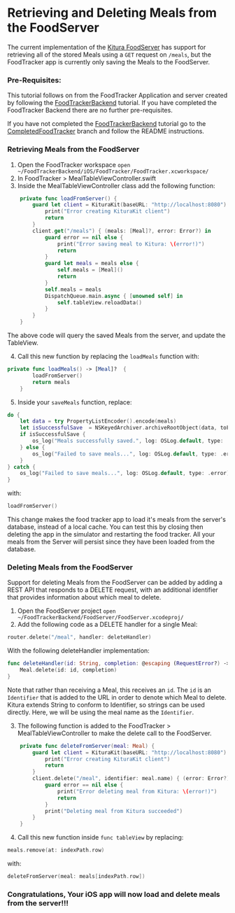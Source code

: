 # Retrieving and Deleting Meals from the FoodServer
The current implementation of the [Kitura FoodServer](README.md) has support for retrieving all of the stored Meals using a `GET` request on `/meals`, but the FoodTracker app is currently only saving the Meals to the FoodServer.

### Pre-Requisites:
This tutorial follows on from the FoodTracker Application and server created by following the [FoodTrackerBackend](https://github.com/IBM/FoodTrackerBackend) tutorial. If you have completed the FoodTracker Backend there are no further pre-requisites.

If you have not completed the [FoodTrackerBackend](https://github.com/IBM/FoodTrackerBackend) tutorial go to the [CompletedFoodTracker](https://github.com/IBM/FoodTrackerBackend/tree/CompletedFoodTracker) branch and follow the README instructions.

### Retrieving Meals from the FoodServer  
1. Open the FoodTracker workspace
 `open ~/FoodTrackerBackend/iOS/FoodTracker/FoodTracker.xcworkspace/`
2. In FoodTracker > MealTableViewController.swift
3. Inside the MealTableViewController class add the following function:
```swift
    private func loadFromServer() {
        guard let client = KituraKit(baseURL: "http://localhost:8080") else {
            print("Error creating KituraKit client")
            return
        }
        client.get("/meals") { (meals: [Meal]?, error: Error?) in
            guard error == nil else {
                print("Error saving meal to Kitura: \(error!)")
                return
            }
            guard let meals = meals else {
                self.meals = [Meal]()
                return
            }
            self.meals = meals
            DispatchQueue.main.async { [unowned self] in
                self.tableView.reloadData()
            }
        }
    }
```  
The above code will query the saved Meals from the server, and update the TableView.

4. Call this new function by replacing the `loadMeals` function with:
```swift
private func loadMeals() -> [Meal]?  {
        loadFromServer()
        return meals
    }
```
5. Inside your `saveMeals` function, replace:
```swift
do {
    let data = try PropertyListEncoder().encode(meals)
    let isSuccessfulSave  = NSKeyedArchiver.archiveRootObject(data, toFile: MealTableViewController.ArchiveURL.path)
    if isSuccessfulSave {
        os_log("Meals successfully saved.", log: OSLog.default, type: .debug)
    } else {
        os_log("Failed to save meals...", log: OSLog.default, type: .error)
    }
} catch {
    os_log("Failed to save meals...", log: OSLog.default, type: .error)
}
```  
with:
```swift
loadFromServer()
```

This change makes the food tracker app to load it's meals from the server's database, instead of a local cache. You can test this by closing then deleting the app in the simulator and restarting the food tracker. All your meals from the Server will persist since they have been loaded from the database.
### Deleting Meals from the FoodServer  
Support for deleting Meals from the FoodServer can be added by adding a REST API that responds to a DELETE request, with an additional identifier that provides information about which meal to delete.
1. Open the FoodServer project
`open  ~/FoodTrackerBackend/FoodServer/FoodServer.xcodeproj/`
2. Add the following code as a DELETE handler for a single Meal:
```swift
router.delete("/meal", handler: deleteHandler)
```  
With the following deleteHandler implementation:  
```swift
func deleteHandler(id: String, completion: @escaping (RequestError?) -> Void ) {
    Meal.delete(id: id, completion)
}
```
Note that rather than receiving a Meal, this receives an `id`. The `id` is an `Identifier` that is added to the URL in order to denote which Meal to delete. Kitura extends String to conform to Identifier, so strings can be used directly. Here, we will be using the meal name as the `Identifier`.

3. The following function is added to the FoodTracker > MealTableViewController to make the delete call to the FoodServer.
```swift
    private func deleteFromServer(meal: Meal) {
        guard let client = KituraKit(baseURL: "http://localhost:8080") else {
            print("Error creating KituraKit client")
            return
        }
        client.delete("/meal", identifier: meal.name) { (error: Error?) in
            guard error == nil else {
                print("Error deleting meal from Kitura: \(error!)")
                return
            }
            print("Deleting meal from Kitura succeeded")
        }
    }
```
4. Call this new function inside `func tableView` by replacing:
```swift
meals.remove(at: indexPath.row)
```
with:
```swift
deleteFromServer(meal: meals[indexPath.row])
```

### Congratulations, Your iOS app will now load and delete meals from the server!!!
